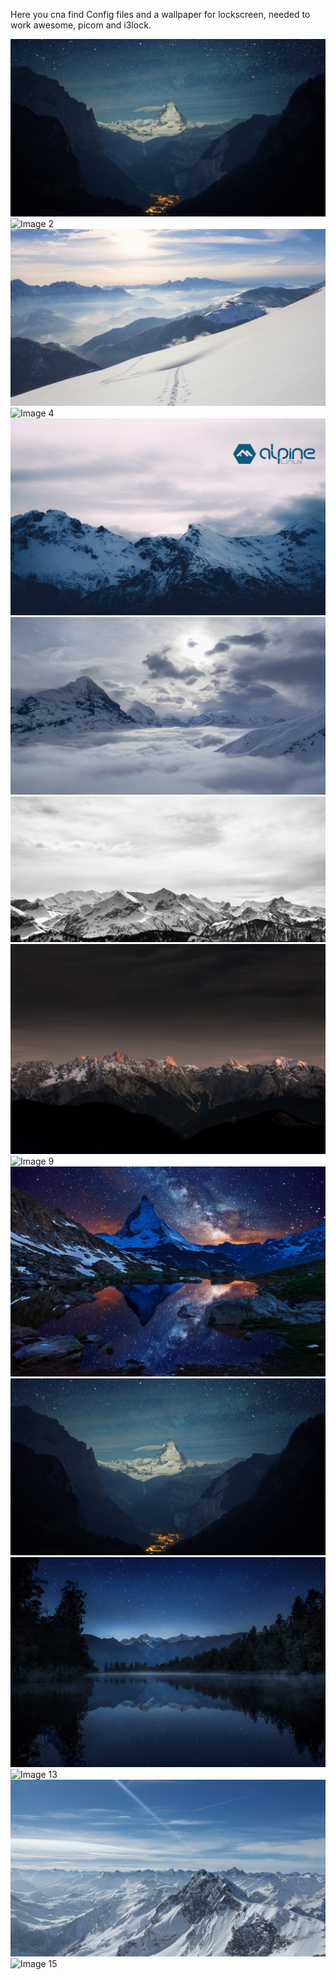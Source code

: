 Here you cna find Config files and a wallpaper for lockscreen, needed to work awesome, picom and i3lock.


![Image 1](wallpaperflare.com_wallpaper(6).jpg)
![Image 2](310506925_68874cd2-3392-47de-a548-4e73d823c367.jpg)
![Image 3](wallpaperflare.com_wallpaper.jpg)
![Image 4](3d-rendering-hexagonal-texture-background.jpg)
![Image 5](Alpine-Linux-2560x1600.png)
![Image 6](wallpaperflare.com_wallpaper(1).jpg)
![Image 7](wallpaperflare.com_wallpaper(2).jpg)
![Image 8](wallpaperflare.com_wallpaper(3).jpg)
![Image 9](wallpaperflare.com_wallpaper(4).jpg)
![Image 10](wallpaperflare.com_wallpaper(5).jpg)
![Image 11](wallpaperflare.com_wallpaper(6).jpg)
![Image 12](wallpaperflare.com_wallpaper(7).jpg)
![Image 13](wp14035858-alpine-linux-wallpapers.jpg)
![Image 14](wp14035882-alpine-linux-wallpapers.jpg)
![Image 15](wp3150354-alpine-wallpapers.jpg)
